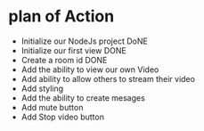 # plan of Action

- Initialize our NodeJs project DoNE
- Initialize our first view DONE
- Create a room id DONE
- Add the ability to view our own Video
- Add ability to allow others to stream their video
- Add styling
- Add the ability to create mesages
- Add mute button
- Add Stop video button